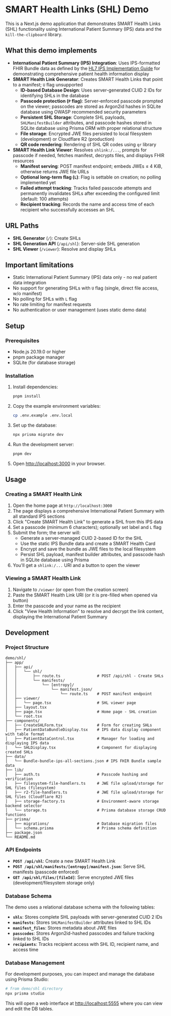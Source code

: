 # SMART Health Links (SHL) Demo

This is a Next.js demo application that demonstrates SMART Health Links (SHL) functionality using International Patient Summary (IPS) data and the `kill-the-clipboard` library.

## What this demo implements

- **International Patient Summary (IPS) Integration**: Uses IPS-formatted FHIR Bundle data as defined by the [HL7 IPS Implementation Guide](https://hl7.org/fhir/uv/ips/) for demonstrating comprehensive patient health information display
- **SMART Health Link Generator**: Creates SMART Health Links that point to a manifest; `U` flag unsupported
    - **ID-based Database Design**: Uses server-generated CUID 2 IDs for identifying SHLs in the database
    - **Passcode protection (`P` flag)**: Server-enforced passcode prompted on the viewer; passcodes are stored as Argon2id hashes in SQLite database using OWASP recommended security parameters
    - **Persistent SHL Storage**: Complete SHL payloads, `SHLManifestBuilder` attributes, and passcode hashes stored in SQLite database using Prisma ORM with proper relational structure
    - **File storage**: Encrypted JWE files persisted to local filesystem (development) or Cloudflare R2 (production)
    - **QR code rendering**: Rendering of SHL QR codes using `qr` library
- **SMART Health Link Viewer**: Resolves `shlink:/...`, prompts for passcode if needed, fetches manifest, decrypts files, and displays FHIR resources
    - **Manifest serving**: POST manifest endpoint; embeds JWEs ≤ 4 KiB, otherwise returns JWE file URLs
    - **Optional long-term flag (`L`)**: Flag is settable on creation; no polling implemented yet
    - **Failed attempt tracking**: Tracks failed passcode attempts and permanently invalidates SHLs after exceeding the configured limit (default: 100 attempts)
    - **Recipient tracking**: Records the name and access time of each recipient who successfully accesses an SHL

## URL Paths

- **SHL Generator** (`/`): Create SHLs
- **SHL Generation API** (`/api/shl`): Server-side SHL generation
- **SHL Viewer** (`/viewer`): Resolve and display SHLs

## Important limitations

- Static International Patient Summary (IPS) data only - no real patient data integration
- No support for generating SHLs with `U` flag (single, direct file access, w/o manifest)
- No polling for SHLs with `L` flag
- No rate limiting for manifest requests
- No authentication or user management (uses static demo data)

## Setup

### Prerequisites

- Node.js 20.19.0 or higher
- pnpm package manager
- SQLite (for database storage)

### Installation

1. Install dependencies:
   ```bash
   pnpm install
   ```

2. Copy the example environment variables:
   ```bash
   cp .env.example .env.local
   ```

3. Set up the database:
   ```bash
   npx prisma migrate dev
   ```

4. Run the development server:
   ```bash
   pnpm dev
   ```

5. Open [http://localhost:3000](http://localhost:3000) in your browser.

## Usage

### Creating a SMART Health Link

1. Open the home page at `http://localhost:3000`
2. The page displays a comprehensive International Patient Summary with all standard IPS sections
3. Click "Create SMART Health Link" to generate a SHL from this IPS data
4. Set a passcode (minimum 6 characters); optionally set label and `L` flag
5. Submit the form; the server will:
   - Generate a server-managed CUID 2-based ID for the SHL
   - Use the static IPS Bundle data and create a SMART Health Card 
   - Encrypt and save the bundle as JWE files to the local filesystem
   - Persist SHL payload, manifest builder attributes, and passcode hash in SQLite database using Prisma
6. You'll get a `shlink:/...` URI and a button to open the viewer

### Viewing a SMART Health Link

1. Navigate to `/viewer` (or open from the creation screen)
2. Paste the SMART Health Link URI (or it is pre-filled when opened via button)
3. Enter the passcode and your name as the recipient
4. Click "View Health Information" to resolve and decrypt the link content, displaying the International Patient Summary

## Development

### Project Structure

```
demo/shl/
├── app/
│   ├── api/
│   │   └── shl/
│   │       ├── route.ts                # POST /api/shl - Create SHLs
│   │       └── manifests/
│   │           └── [entropy]/
│   │               └── manifest.json/
│   │                   └── route.ts    # POST manifest endpoint
│   ├── viewer/
│   │   └── page.tsx                    # SHL viewer page
│   ├── layout.tsx
│   ├── page.tsx                        # Home page - SHL creation
│   └── root.tsx
├── components/
│   ├── CreateSHLForm.tsx               # Form for creating SHLs
│   ├── PatientDataBundleDisplay.tsx    # IPS data display component with table format
│   ├── PatientDataControl.tsx          # Manager for loading and displaying IPS data
│   └── SHLDisplay.tsx                  # Component for displaying created SHLs
├── data/
│   └── Bundle-bundle-ips-all-sections.json # IPS FHIR Bundle sample data
├── lib/
│   ├── auth.ts                         # Passcode hashing and verification
│   ├── filesystem-file-handlers.ts     # JWE file upload/storage for SHL files (filesystem)
│   ├── r2-file-handlers.ts             # JWE file upload/storage for SHL files (Cloudflare R2)
│   ├── storage-factory.ts              # Environment-aware storage backend selector
│   └── storage.ts                      # Prisma database storage CRUD functions
├── prisma/
│   ├── migrations/                     # Database migration files
│   └── schema.prisma                   # Prisma schema definition
├── package.json
└── README.md
```

### API Endpoints

- **`POST /api/shl`**: Create a new SMART Health Link
- **`POST /api/shl/manifests/[entropy]/manifest.json`**: Serve SHL manifests (passcode enforced)
- **`GET /api/shl/files/[fileId]`**: Serve encrypted JWE files (development/filesystem storage only)

### Database Schema

The demo uses a relational database schema with the following tables:

- **`shls`**: Stores complete SHL payloads with server-generated CUID 2 IDs
- **`manifests`**: Stores `SHLManifestBuilder` attributes linked to SHL IDs
- **`manifest_files`**: Stores metadata about JWE files
- **`passcodes`**: Stores Argon2id-hashed passcodes and failure tracking linked to SHL IDs
- **`recipients`**: Tracks recipient access with SHL ID, recipient name, and access time

### Database Management

For development purposes, you can inspect and manage the database using Prisma Studio:

```bash
# from demo/shl directory
npx prisma studio
```

This will open a web interface at [http://localhost:5555](http://localhost:5555) where you can view and edit the DB tables.
